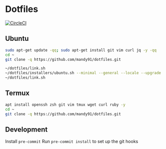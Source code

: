 # Dotfiles

[![CircleCI](https://circleci.com/gh/Mandy91/dotfiles.svg?style=svg)](https://circleci.com/gh/Mandy91/dotfiles)

## Ubuntu

```bash
sudo apt-get update -qq; sudo apt-get install git vim curl jq -y -qq
cd ~
git clone -q https://github.com/mandy91/dotfiles.git

~/dotfiles/link.sh
~/dotfiles/installers/ubuntu.sh --minimal --general --locale --upgrade --autostart --settings --settings-light
~/dotfiles/link.sh
```

## Termux

```bash
apt install openssh zsh git vim tmux wget curl ruby -y
cd ~
git clone -q https://github.com/mandy91/dotfiles.git
```

## Development

Install `pre-commit`
Run `pre-commit install` to set up the git hooks
